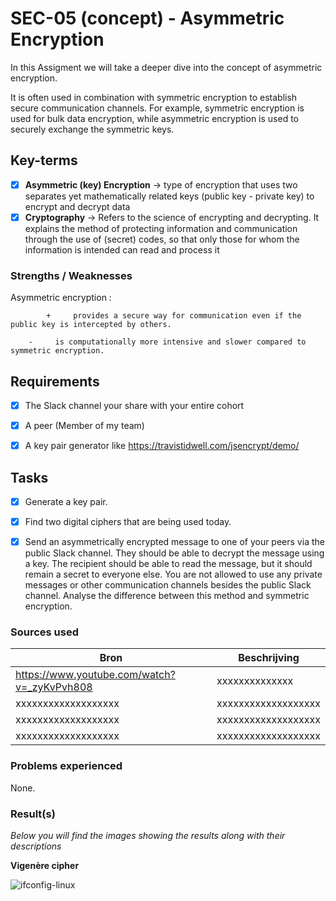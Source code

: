 # SEC-05 (concept) - Asymmetric Encryption

In this Assigment we will take a deeper dive into the concept of asymmetric encryption.







It is often used in combination with symmetric encryption to establish secure communication channels. For example, symmetric encryption is used for bulk data encryption, while asymmetric encryption is used to securely exchange the symmetric keys.






## Key-terms


- [x] <strong>Asymmetric (key) Encryption</strong> ->  type of encryption that uses two separates yet mathematically related keys (public key - private key) to encrypt and decrypt data
- [x] <strong>Cryptography</strong> -> Refers to the science of encrypting and decrypting. It explains the method of protecting information and communication through the use of (secret) codes, so that only those for whom the information is intended can read and process it

### Strengths / Weaknesses

Asymmetric encryption :  

        	+     provides a secure way for communication even if the public key is intercepted by others.

		-     is computationally more intensive and slower compared to symmetric encryption.





## Requirements

- [x] The Slack channel your share with your entire cohort
- [x] A peer (Member of my team)
- [x] A key pair generator like https://travistidwell.com/jsencrypt/demo/




## Tasks

- [x] Generate a key pair.
- [x] Find two digital ciphers that are being used today. 

- [x] Send an asymmetrically encrypted message to one of your peers via the public Slack channel. They should be able to decrypt the message using a key. The recipient should be able to read the message, but it should remain a secret to everyone else. You are not allowed to use any private messages or other communication channels besides the public Slack channel. Analyse the difference between this method and symmetric encryption.




### Sources used

| Bron        | Beschrijving |
| ----------- | ----------- |
| https://www.youtube.com/watch?v=_zyKvPvh808 | xxxxxxxxxxxxxx |
| xxxxxxxxxxxxxxxxxxx | xxxxxxxxxxxxxxxxxxx |
| xxxxxxxxxxxxxxxxxxx | xxxxxxxxxxxxxxxxxxx |
| xxxxxxxxxxxxxxxxxxx | xxxxxxxxxxxxxxxxxxx |




### Problems experienced

None.


### Result(s)

*Below you will find the images showing the results along with their descriptions*

**Vigenère cipher**

![ifconfig-linux](../00_includes/SEC-04/ifconfig-linxuxx.png)

